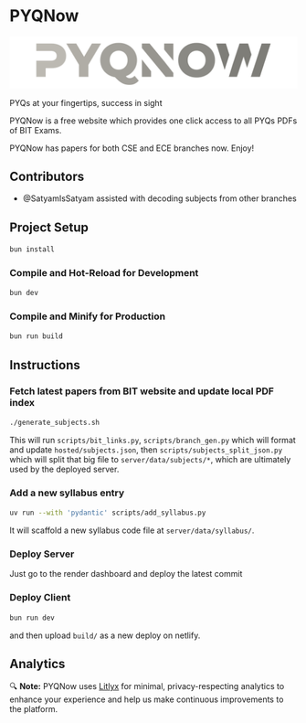# PYQNow

[![Logo](public/pyqnow_half.png)](https://pyqnow.netlify.app)

PYQs at your fingertips, success in sight

PYQNow is a free website which provides one click access to all PYQs PDFs of BIT Exams.

PYQNow has papers for both CSE and ECE branches now. Enjoy!

## Contributors

- @SatyamIsSatyam assisted with decoding subjects from other branches

## Project Setup

```sh
bun install
```

### Compile and Hot-Reload for Development

```sh
bun dev
```

### Compile and Minify for Production

```sh
bun run build
```

## Instructions

### Fetch latest papers from BIT website and update local PDF index

```sh
./generate_subjects.sh
```

This will run `scripts/bit_links.py`, `scripts/branch_gen.py` which will format and update `hosted/subjects.json`,
then `scripts/subjects_split_json.py` which will split that big file to `server/data/subjects/*`, which are ultimately used by the deployed server.

### Add a new syllabus entry

```sh
uv run --with 'pydantic' scripts/add_syllabus.py
```

It will scaffold a new syllabus code file at `server/data/syllabus/`.

### Deploy Server

Just go to the render dashboard and deploy the latest commit

### Deploy Client

```sh
bun run dev
```

and then upload `build/` as a new deploy on netlify.

## Analytics

🔍 **Note:** PYQNow uses [Litlyx](https://litlyx.com) for minimal, privacy-respecting analytics to enhance your experience and help us make continuous improvements to the platform.
